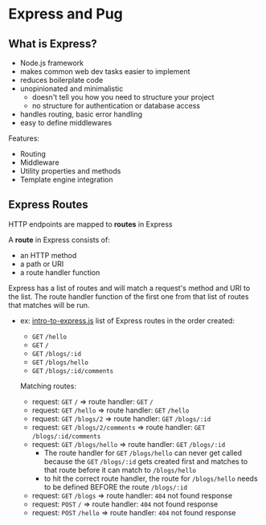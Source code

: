 # Express and Pug

## What is Express?

- Node.js framework
- makes common web dev tasks easier to implement
- reduces boilerplate code
- unopinionated and minimalistic
    - doesn't tell you how you need to structure your project
    - no structure for authentication or database access
- handles routing, basic error handling
- easy to define middlewares

Features:

- Routing
- Middleware
- Utility properties and methods
- Template engine integration

## Express Routes

HTTP endpoints are mapped to **routes** in Express

A **route** in Express consists of:

- an HTTP method
- a path or URI
- a route handler function

Express has a list of routes and will match a request's method and URI to the
list. The route handler function of the first one from that list of routes that
matches will be run.

- ex: [intro-to-express.js]
  list of Express routes in the order created:

    - `GET` `/hello`
    - `GET` `/`
    - `GET` `/blogs/:id`
    - `GET` `/blogs/hello`
    - `GET` `/blogs/:id/comments`
  
  Matching routes:

  - request: `GET` `/` => route handler: `GET` `/`
  - request: `GET` `/hello` => route handler: `GET` `/hello`
  - request: `GET` `/blogs/2` => route handler: `GET` `/blogs/:id`
  - request: `GET` `/blogs/2/comments` => route handler: `GET` `/blogs/:id/comments`
  - request: `GET` `/blogs/hello` => route handler: `GET` `/blogs/:id`
      - The route handler for `GET` `/blogs/hello` can never get called because
        the `GET` `/blogs/:id` gets created first and matches to that route
        before it can match to `/blogs/hello`
      - to hit the correct route handler, the route for `/blogs/hello` needs to
        be defined BEFORE the route `/blogs/:id`
  - request: `GET` `/blogs` => route handler: `404` not found response
  - request: `POST` `/` => route handler: `404` not found response
  - request: `POST` `/hello` => route handler: `404` not found response

[intro-to-express.js]: ./intro-to-express.js